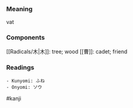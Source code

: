 ### Meaning

vat

### Components

[[Radicals/木|木]]: tree; wood [[曹]]: cadet; friend

### Readings

```
- Kunyomi: ふね
- Onyomi: ソウ
```

#kanji